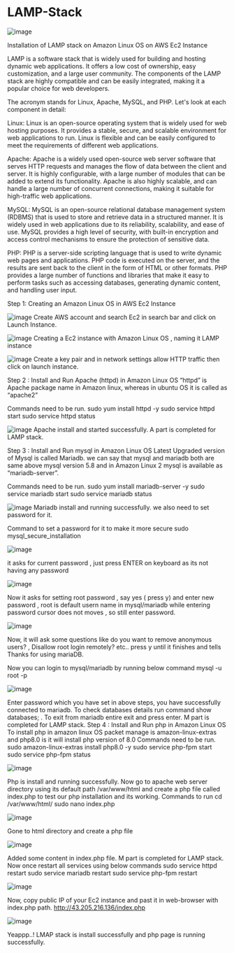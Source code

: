 # LAMP-Stack

![image](https://user-images.githubusercontent.com/63364609/225725286-14046a95-d6e7-42a2-9345-35c714604acd.png)

Installation of LAMP stack on Amazon Linux OS on AWS Ec2 Instance
 
LAMP is a software stack that is widely used for building and hosting dynamic web applications. It offers a low cost of ownership, easy customization, and a large user community. The components of the LAMP stack are highly compatible and can be easily integrated, making it a popular choice for web developers.

The acronym stands for Linux, Apache, MySQL, and PHP. Let's look at each component in detail:

Linux: Linux is an open-source operating system that is widely used for web hosting purposes. It provides a stable, secure, and scalable environment for web applications to run. Linux is flexible and can be easily configured to meet the requirements of different web applications.

Apache: Apache is a widely used open-source web server software that serves HTTP requests and manages the flow of data between the client and server. It is highly configurable, with a large number of modules that can be added to extend its functionality. Apache is also highly scalable, and can handle a large number of concurrent connections, making it suitable for high-traffic web applications.

MySQL: MySQL is an open-source relational database management system (RDBMS) that is used to store and retrieve data in a structured manner. It is widely used in web applications due to its reliability, scalability, and ease of use. MySQL provides a high level of security, with built-in encryption and access control mechanisms to ensure the protection of sensitive data.

PHP: PHP is a server-side scripting language that is used to write dynamic web pages and applications. PHP code is executed on the server, and the results are sent back to the client in the form of HTML or other formats. PHP provides a large number of functions and libraries that make it easy to perform tasks such as accessing databases, generating dynamic content, and handling user input.

Step 1: Creating an Amazon Linux OS in AWS Ec2 Instance

![image](https://user-images.githubusercontent.com/63364609/225725385-7a96552f-8fdd-4da0-bac1-3c1ef855ad12.png) 
Create AWS account and search Ec2 in search bar and click on Launch Instance.

![image](https://user-images.githubusercontent.com/63364609/225725484-17109b9d-a481-49aa-abc5-e5ae62622aa7.png)
Creating a Ec2 instance with Amazon Linux OS , naming it LAMP instance 

![image](https://user-images.githubusercontent.com/63364609/225725568-58bb8209-ae69-4ea9-b380-8d83669b4216.png)
Create a key pair and in network settings allow HTTP traffic then click on launch instance.

Step 2 : Install and Run Apache (httpd) in Amazon Linux OS
“httpd” is Apache package name in Amazon linux, whereas in ubuntu OS it is called as “apache2”

Commands need to be run.
sudo yum install httpd -y
sudo service httpd start
sudo service httpd status

![image](https://user-images.githubusercontent.com/63364609/225725731-946adc08-46d5-43fb-9010-aee41d47695e.png)
Apache install and started successfully. A part is completed for LAMP stack.

Step 3 : Install and Run mysql in Amazon Linux OS
Latest Upgraded version of Mysql is called Mariadb. we can say that mysql and mariadb both are same above mysql version 5.8 and in Amazon Linux 2 mysql is available as “mariadb-server”.

Commands need to be run.
sudo yum install mariadb-server -y 
sudo service mariadb start
sudo service mariadb status

![image](https://user-images.githubusercontent.com/63364609/225725890-01200032-351b-476c-a2b9-f36071c4eb51.png)
 Mariadb install and running successfully. we also need to set password for it. 

Command to set a password for it to make it more secure 
sudo mysql_secure_installation

![image](https://user-images.githubusercontent.com/63364609/225725959-cd2a0d0e-727c-40f0-9af9-79a557ef5d05.png)

it asks for current password , just press ENTER on keyboard as its not having any password

![image](https://user-images.githubusercontent.com/63364609/225726018-fb937bd8-5347-4cb7-ab20-42e1ba2157dc.png)

Now it asks for setting root password , say yes ( press y) and enter new password , root is default usern name in mysql/mariadb while entering password cursor does not moves , so still enter password.

![image](https://user-images.githubusercontent.com/63364609/225726034-66e28361-cccb-4990-a192-4e11ec629afc.png)

Now, it will ask some questions like do you want to remove anonymous users? , Disallow root login remotely? etc.. press y until it finishes and tells Thanks for using mariaDB.

Now you can login to mysql/mariadb by running below command
mysql -u root -p

![image](https://user-images.githubusercontent.com/63364609/225726062-1b1d4cdb-0789-45a0-a283-2c4793400d76.png)

Enter password which you have set in above steps, you have successfully connected to mariadb. To check databases details run command show databases; .  To exit from mariadb entire exit and press enter. M part is completed for LAMP stack.
Step 4 : Install and Run php in Amazon Linux OS
To install php in amazon linux OS packet manage is amazon-linux-extras and php8.0 is it will install php version of 8.0
Commands need to be run.
sudo amazon-linux-extras install php8.0  -y
sudo service php-fpm start
sudo service php-fpm status

![image](https://user-images.githubusercontent.com/63364609/225726109-f34859f0-d40e-4e8c-ab72-03ce449c291b.png)
 
Php is install and running successfully. 
Now go to apache web server directory using its default path /var/www/html and create a php file called index.php to test our php installation and its working.
Commands to run
cd /var/www/html/
sudo nano index.php 

![image](https://user-images.githubusercontent.com/63364609/225726141-18644631-7d61-4702-9b9d-3ee0fa9fc858.png)
 
Gone to html directory and create a php file

![image](https://user-images.githubusercontent.com/63364609/225726176-92c9d85e-0f57-47b5-8fc1-f11450b1b704.png)

Added some content in index.php file. M part is completed for LAMP stack.
Now once restart all services using below commands 
sudo service httpd restart
sudo service mariadb restart
sudo service php-fpm restart

![image](https://user-images.githubusercontent.com/63364609/225726213-0385d31d-a397-4cac-9322-8f5a1fbc0d19.png)
 
Now, copy public IP of your Ec2 instance and past it in web-browser with index.php path.
http://43.205.216.136/index.php  
 
![image](https://user-images.githubusercontent.com/63364609/225726243-47170e0f-94a8-40f6-8a02-9682edc282c6.png)

Yeappp..! LMAP stack is install successfully and php page is running successfully.

